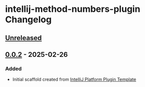 <!-- Keep a Changelog guide -> https://keepachangelog.com -->

# intellij-method-numbers-plugin Changelog

## [Unreleased]

## [0.0.2] - 2025-02-26

### Added

- Initial scaffold created from [IntelliJ Platform Plugin Template](https://github.com/JetBrains/intellij-platform-plugin-template)

[Unreleased]: https://github.com/michaelomichael/intellij-method-numbers-plugin/compare/v0.0.2...HEAD
[0.0.2]: https://github.com/michaelomichael/intellij-method-numbers-plugin/commits/v0.0.2
